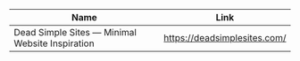 | Name        | Link           | 
| ------------- | ------------ | 
| Dead Simple Sites — Minimal Website Inspiration | https://deadsimplesites.com/ |
